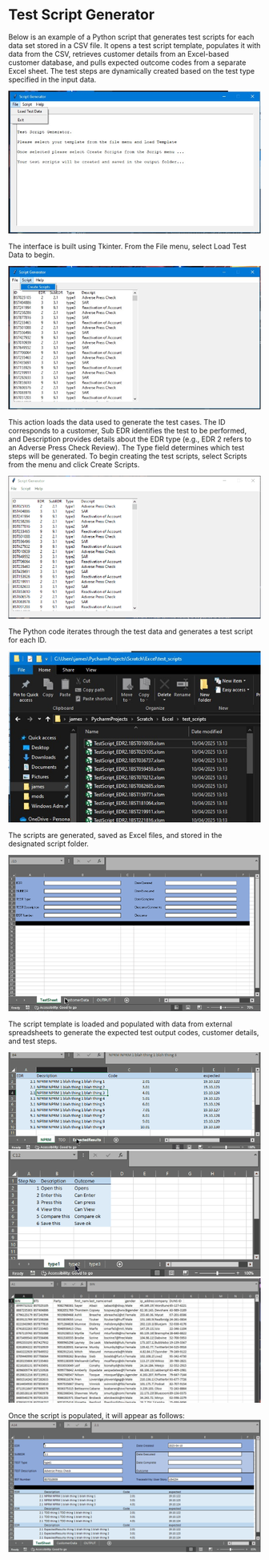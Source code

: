 
# Test Script Generator

Below is an example of a Python script that generates test scripts for each data set stored in a CSV file. It opens a test script template, populates it with data from the CSV, retrieves customer details from an Excel-based customer database, and pulls expected outcome codes from a separate Excel sheet. The test steps are dynamically created based on the test type specified in the input data.


![Screenshot_1](https://github.com/JamesDevTest/JamesDevTest/blob/main/Examples/Test%20Generator/Capture.JPG)

The interface is built using Tkinter. From the File menu, select Load Test Data to begin.

![Screenshot_2](https://github.com/JamesDevTest/JamesDevTest/blob/main/Examples/Test%20Generator/Capture2.JPG)

This action loads the data used to generate the test cases. The ID corresponds to a customer, Sub EDR identifies the test to be performed, and Description provides details about the EDR type (e.g., EDR 2 refers to an Adverse Press Check Review). The Type field determines which test steps will be generated. To begin creating the test scripts, select Scripts from the menu and click Create Scripts.

![Screenshot_3](https://github.com/JamesDevTest/JamesDevTest/blob/main/Examples/Test%20Generator/Animation4.gif)

The Python code iterates through the test data and generates a test script for each ID.

![Screenshot_4](https://github.com/JamesDevTest/JamesDevTest/blob/main/Examples/Test%20Generator/Capture5.JPG)

The scripts are generated, saved as Excel files, and stored in the designated script folder.

![Screenshot_5](https://github.com/JamesDevTest/JamesDevTest/blob/main/Examples/Test%20Generator/Animation3.gif)

The script template is loaded and populated with data from external spreadsheets to generate the expected test output codes, customer details, and test steps.

![Screenshot_6](https://github.com/JamesDevTest/JamesDevTest/blob/main/Examples/Test%20Generator/Animation.gif)
![Screenshot_7](https://github.com/JamesDevTest/JamesDevTest/blob/main/Examples/Test%20Generator/Animation2.gif)
![Screenshot_8](https://github.com/JamesDevTest/JamesDevTest/blob/main/Examples/Test%20Generator/Capture9.JPG)

Once the script is populated, it will appear as follows:
![Screenshot_9](https://github.com/JamesDevTest/JamesDevTest/blob/main/Examples/Test%20Generator/Animation5.gif)

